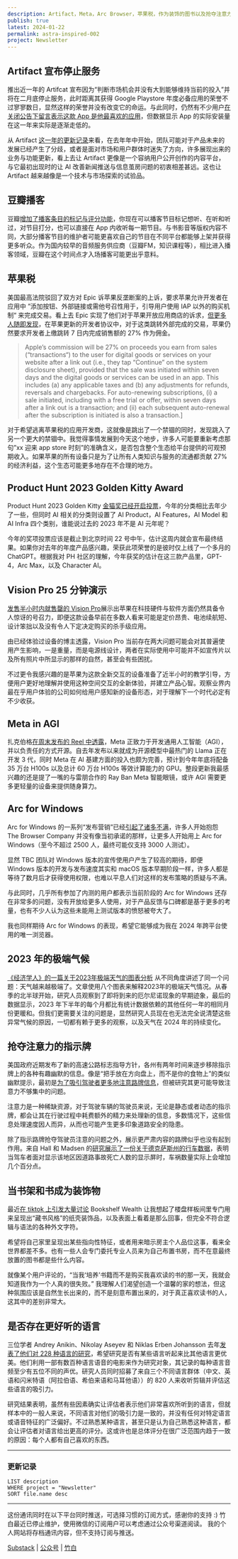 ```yaml
---
description: Artifact，Meta，Arc Browser，苹果税，作为装饰的图书以及抢夺注意力的路牌
publish: true
latest: 2024-01-22
permalink: astra-inspired-002
project: Newsletter
---
```

## Artifact 宣布停止服务

推出近一年的 Artifcat 宣布因为“判断市场机会并没有大到能够维持当前的投入”并将在二月底停止服务，此时距离其获得 Google Playstore 年度必备应用的荣誉不过寥寥数日，显然这样的荣誉并没有改变它的命运。与此同时，仍然有不少用户[在关闭公告下留言表示这款 App 是他最喜欢的应用](https://medium.com/artifact-news/shutting-down-artifact-1e70de46d419)，但数据显示 App 的实际安装量在这一年来实际是逐渐走低的。

从 Artifact [这一年的更新记录](https://medium.com/@artifact_team)来看，在去年年中开始，团队可能对于产品未来的发展已经产生了分歧，或者是面对市场和用户群体时迷失了方向，许多展现出来的业务与功能更新，看上去让 Artifact 更像是一个容纳用户公开创作的内容平台，与它最初出现时的让 AI 改善新闻推送与信息茧房问题的初衷相差甚远。这也让 Artifact 越来越像是一个技术与市场探索的试验品。

## 豆瓣播客

豆瓣[增加了播客条目的标记与评分功能](https://www.douban.com/people/doubanpodcast/status/4493880339/?_dtcc=1&_i=5890474vqlvk22)，你现在可以播客节目标记想听、在听和听过，对节目打分，也可以直接在 App 内收听每一期节目。与书影音等版权内容不同，大部分播客节目的维护者可能更喜欢自己的节目在不同平台都能够上架并获得更多听众。作为国内较早的音频服务供应商（豆瓣FM，知识课程等），相比进入播客领域，豆瓣在这个时间点才入场播客可能更出乎意料。

## 苹果税

美国最高法院驳回了双方对 Epic 诉苹果反垄断案的上诉，要求苹果允许开发者在应用中 ”添加按钮、外部链接或需他号召性用于，引导用户使用 IAP 以外的购买机制“ 来完成交易。看上去 Epic 实现了他们对于苹果开放应用商店的诉求，[但更多人随即发现](https://x.com/TimSweeneyEpic/status/1747280532746936614?s=20)，在苹果更新的开发者协议中，对于这类跳转外部完成的交易，苹果仍然要求开发者上缴跳转 7 日内完成销售额的 27% 作为佣金。

> Apple’s commission will be 27% on proceeds you earn from sales (“transactions“) to the user for digital goods or services on your website after a link out (i.e., they tap “Continue” on the system disclosure sheet), provided that the sale was initiated within seven days and the digital goods or services can be used in an app. This includes (a) any applicable taxes and (b) any adjustments for refunds, reversals and chargebacks. For auto-renewing subscriptions, (i) a sale initiated, including with a free trial or offer, within seven days after a link out is a transaction; and (ii) each subsequent auto-renewal after the subscription is initiated is also a transaction.]

对于希望逃离苹果税的应用开发商，这就像是跳出了一个禁锢的同时，发现跳入了另一个更大的禁锢中。我觉得事情发展到今天这个地步，许多人可能要重新考虑那句”xx 迎来 app store 时刻”的准确含义，是否包含整个生态给平台提供的可观预期收入。如果苹果的所有设备只是为了让所有人类知识与服务的流通都贡献 27% 的经济利益，这个生态可能更多地存在不合理的地方。

## Product Hunt 2023 Golden Kitty Award

Product Hunt 2023 Golden Kitty [金猫奖已经开启投票](https://www.producthunt.com/golden-kitty-awards)，今年的分类相比去年少了一些，但同时 AI 相关的分类则设置了 AI Product，AI Features，AI Model 和 AI Infra 四个类别，谁能说过去的 2023 年不是 AI 元年呢？

今年的奖项投票应该是截止到北京时间 22 号中午，估计这周内就会宣布最终结果。如果你对去年的年度产品感兴趣，荣获此项荣誉的是彼时仅上线了一个多月的 ChatGPT。根据我对 PH 社区的理解，今年获奖的估计在这三款产品里，GPT-4，Arc Max，以及 Character AI。

## Vision Pro 25 分钟演示

[发售半小时内就售罄的 Vision Pro](https://www.apple.com/apple-vision-pro/)展示出苹果在科技硬件与软件方面仍然具备令人惊讶的号召力，即便这款设备早前在多数人看来可能是定价昂贵、电池续航短、设计笨拙以及没有令人下定决定购买的杀手级应用。

由已经体验过设备的博主透露，Vision Pro 当前存在两大问题可能会对其普遍使用产生影响，一是重量，而是电源线设计，两者在实际使用中可能并不如宣传片以及所有照片中所显示的那样的自然，甚至会有些困扰。

不过更令我感兴趣的是苹果为这款全新交互的设备准备了近半小时的教学引导，方便用户更好地理解并使用这种空间交互的全新体验，并建立产品心智。观察业界内最在乎用户体验的公司如何给用户感知新的设备形态，对于理解下一个时代必定有不少收获。

## Meta in AGI

扎克伯格[在周末发布的 Reel 中透露](https://www.instagram.com/reel/C2QARHJR1sZ/?ig_rid=e834d3f9-f4af-4459-a54c-4f3ba40369b4)，Meta 正致力于开发通用人工智能（AGI），并以负责任的方式开源。自去年发布以来就成为开源模型中最热门的 Llama 正在开发 3 代，同时 Meta 在 AI 基建方面的投入也颇为完善，预计到今年年底将配备 35 万台 H100s 以及总计 60 万台 H100s 等效计算能力的 GPU。整段更新我最感兴趣的还是提了一嘴的与雷朋合作的 Ray Ban Meta 智能眼镜，或许 AGI 需要更多更轻量的设备来提供随身算力。

## Arc for Windows

Arc for Windows 的一系列“发布营销”已经[引起了诸多不满](https://www.reddit.com/r/ArcBrowser/comments/199fn8m/this_is_for_all_the_failed_launch_and_how_do_they/)，许多人开始抱怨 The Browser Company 并没有像当初承诺的那样，让更多人开始用上 Arc for Windows（至今不超过 2500 人，最终可能仅支持 3000 人测试）。

显然 TBC 团队对 Windows 版本的宣传使用户产生了较高的期待，即便 Windows 版本的开发与发布速度其实和 macOS 版本早期阶段一样，许多人都是等待了数月后才获得使用权限，也难以平息人们对这样的发布策略的质疑与不满。

与此同时，几乎所有参加了内测的用户都表示当前阶段的 Arc for Windows 还存在非常多的问题，没有开放给更多人使用，对于产品反馈与口碑都是基于更多的考量，也有不少人认为这些未能用上测试版本的愤怒被夸大了。

我也同样期待 Arc for Windows 的表现，希望它能够成为我在 2024 年跨平台使用的唯一浏览器。

## 2023 年的极端气候

[《经济学人》的一篇关于2023年极端天气的图表分析](https://www.economist.com/graphic-detail/2024/01/12/eight-charts-illustrate-2023s-extreme-weather)  从不同角度讲述了同一个问题：天气越来越极端了。文章使用八个图表来解释2023年的极端天气情况。从春季的北半球开始，研究人员观察到了即将到来的厄尔尼诺现象的早期迹象，最后的数据显示，2023 年下半年的每个月都比有统计数据依赖的其他任何一年的相同月份更暖和。但我们更需要关注的问题是，显然研究人员现在也无法完全说清楚这些异常气候的原因，一切都有赖于更多的观察，以及天气在 2024 年的持续变化。

## 抢夺注意力的指示牌

美国政府近期发布了新的高速公路标志指导方针，各州有两年时间来逐步移除指示牌上的各种有趣幽默的信息。像是“把手放在方向盘上，而不是你的食物上”的类似幽默提示，最初是[为了吸引驾驶者更多地注意路牌信息](https://www.npr.org/2020/03/05/812130695/humorous-highway-signs-aim-to-steer-drivers-safely-down-the-old-town-road)，但被研究其更可能导致注意力不够集中的问题。

注意力是一种稀缺资源，对于驾驶车辆的驾驶员来说，无论是静态或者动态的指示牌，都会让其在行驶过程中耗费额外的精力来处理新的信息，多数情况下，这些信息处理速度因人而异，从而也可能产生更多印象道路安全的隐患。

除了指示路牌抢夺驾驶员注意的问题之外，展示更严肃内容的路牌似乎也没有起到作用。来自 Hall 和 Madsen 的[研究展示了一份关于德克萨斯州的行车数据](https://www.science.org/doi/full/10.1126/science.abm3427?casa_token=819Q9c5ubcYAAAAA:6k_Jo-SUaeT_3X_mltmsXMx4sO7MylfxTVXtRBiC3Q1qtqF43hUN_a1k1VWuM5vr4O7QDpAkBMl5GQ)，表明当驾车者面对显示该地区因道路事故死亡人数的显示屏时，车祸数量实际上会增加几个百分点。

## 当书架和书成为装饰物

最近[在 tiktok 上引发大量讨论](https://www.nytimes.com/2024/01/15/style/do-you-have-bookshelf-wealth.html?algo=combo_clicks_decay_6_lda_unique_80_diversified&block=3&campaign_id=142&emc=edit_fory_20240116&fellback=false&imp_id=1537749206789237&instance_id=112700&nl=for-you&nlid=54716262&pool=channel-replacement-ls&rank=6&regi_id=54716262&req_id=2335882377252111&segment_id=155508&surface=for-you-email-channelless&user_id=60dcc2fc8ed12aad6b6f08f7c0da11ba&variant=holdout_best_fye_channelless) Bookshelf Wealth 让我想起了楼盘样板间里专门用来呈现出“藏书风格”的纸壳装饰品，以及表面上看着是那么回事，但完全不符合逻辑与语法的各种外文字符。

希望将自己家里呈现出某些指向性特征，或者用来暗示房主个人品位这事，看来全世界都差不多。也有一些人会专门委托专业人员来为自己布置书房，而不在意最终放置的图书都是些什么内容。

就像某个用户评论的，“当我‘培养’书籍而不是购买我喜欢读的书的那一天，我就会知道我作为一个人真的很失败。” 我理解人们渴望创造一个温馨的家的想法，但这种氛围应该是自然生长出来的，而不是刻意布置出来的，对于真正喜欢读书的人，这其中的差别非常大。

## 是否存在更好听的语言

三位学者 Andrey Anikin、Nikolay Aseyev 和 Niklas Erben Johansson 去年[发表了他们对 228 种语言的研究](https://www.pnas.org/doi/abs/10.1073/pnas.2218367120)，希望研究是否有某些语言听起来比其他语言更优美。他们利用一部有数百种语言语音的电影来作为研究对象，其记录的每种语言音频至少有五位不同的声优。研究人员同时招募了来自三个不同语言群体（中文、英语和闪米特语（阿拉伯语、希伯来语和马耳他语））的 820 人来收听剪辑并评估这些语言的吸引力。

研究结果表明，虽然有些因素确实让评估者表示他们非常喜欢所听到的语言，但就样本中的一般人来说，不同语言对他们的吸引力是一致的，并没有任何对特定语言或语音特征的广泛偏好。不过熟悉某种语言，甚至只是认为自己熟悉这种语言，都会让评估者对语言给出更高的评分。这或许也是总体评分在很广泛范围内趋于一致的原因：每个人都有自己喜欢的东西。

---
### 更新记录
```dataview
LIST description
WHERE project = "Newsletter"
SORT file.name desc
```

---

这份通讯同时在以下平台同时推送，可选择习惯的订阅方式，感谢你的支持 :)
竹白最近已停止维护，使用微信的订阅用户可以考虑通过公众号渠道阅读。
我的个人网站将存档通讯内容，但不支持订阅与推送。

[Substack](https://yishan.substack.com/) | [公众号](https://mp.weixin.qq.com/s/BGwGffc7SKL1ajvFd_9llw) | [竹白](https://speciouspm.zhubai.love/)